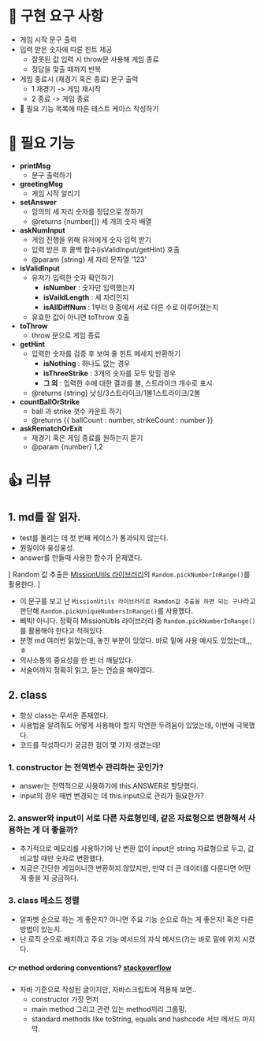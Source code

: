# 🚀️ 구현 요구 사항

- 게임 시작 문구 출력
- 입력 받은 숫자에 따른 힌트 제공
  - 잘못된 값 입력 시 throw문 사용해 게임 종료
  - 정답을 맞출 때까지 반복
- 게임 종료시 (재경기 혹은 종료) 문구 출력
  - 1 재경기 -> 게임 재시작
  - 2 종료 -> 게임 종료
- 👀️ 필요 기능 목록에 따른 테스트 케이스 작성하기

# 👀️ 필요 기능

- **printMsg**
  - 문구 출력하기
- **greetingMsg**
  - 게임 시작 알리기
- **setAnswer**
  - 임의의 세 자리 숫자를 정답으로 정하기
  - @returns {number[]} 세 개의 숫자 배열
- **askNumInput**
  - 게임 진행을 위해 유저에게 숫자 입력 받기
  - 입력 받은 후 콜백 함수(isValidInput/getHint) 호출
  - @param {string} 세 자리 문자열 '123'
- **isValidInput**
  - 유저가 입력한 숫자 확인하기
    - **isNumber** : 숫자만 입력했는지
    - **isVaildLength** : 세 자리인지
    - **isAllDiffNum** : 1부터 9 중에서 서로 다른 수로 이루어졌는지
  - 유효한 값이 아니면 toThrow 호출
- **toThrow**
  - throw 문으로 게임 종료
- **getHint**
  - 입력한 숫자를 검증 후 보여 줄 힌트 메세지 반환하기
    - **isNothing** : 하나도 없는 경우
    - **isThreeStrike** : 3개의 숫자를 모두 맞힐 경우
    - **그 외** : 입력한 수에 대한 결과를 볼, 스트라이크 개수로 표시
  - @returns {string} 낫싱/3스트라이크/1볼1스트라이크/2볼
- **countBallOrStrike**
  - ball 과 strike 갯수 카운트 하기
  - @returns {{ ballCount : number, strikeCount : number }}
- **askRematchOrExit**
  - 재경기 혹은 게임 종료를 원하는지 묻기
  - @param {number} 1,2

# 👍 리뷰

## 1. md를 잘 읽자.

- test를 돌리는 데 첫 번째 케이스가 통과되지 않는다.
- 뭔일이야 웅성웅성.
- answer를 만들때 사용한 함수가 문제였다.

[ Random 값 추출은 [MissionUtils 라이브러리](https://github.com/woowacourse-projects/javascript-mission-utils#mission-utils)의 `Random.pickNumberInRange()`를 활용한다. ]

- 이 문구를 보고 난 `MissionUtils 라이브러리로 Ramdon값 추출을 하면 되는 구나`라고 판단해 `Random.pickUniqueNumbersInRange()`를 사용했다.
- 삐빅! 아니다. 정확히 MissionUtils 라이브러리 중 `Random.pickNumberInRange()`를 활용해야 한다고 적혀있다.
- 분명 md 여러번 읽었는데, 놓친 부분이 있었다. 바로 밑에 사용 예시도 있었는데,,,ㅎ
- 의사소통의 중요성을 한 번 더 깨달았다.
- 서술어까지 정확히 읽고, 듣는 연습을 해야겠다.

## 2. class

- 항상 class는 무서운 존재였다.
- 사용법을 알려줘도 어떻게 사용해야 할지 막연한 두려움이 있었는데, 이번에 극복했다.
- 코드를 작성하다가 궁금한 점이 몇 가지 생겼는데!

### 1. constructor 는 전역변수 관리하는 곳인가?

- answer는 전역적으로 사용하기에 this.ANSWER로 할당했다.
- input의 경우 매번 변경되는 데 this.input으로 관리가 필요한가?

### 2. answer와 input이 서로 다른 자료형인데, 같은 자료형으로 변환해서 사용하는 게 더 좋을까?

- 추가적으로 메모리를 사용하기에 난 변환 없이 input은 string 자료형으로 두고, 값 비교할 때만 숫자로 변환했다.
- 지금은 간단한 게임이니깐 변환하지 않았지만, 만약 더 큰 데이터를 다룬다면 어떤게 좋을 지 궁금하다.

### 3. class 메소드 정렬

- 알파벳 순으로 하는 게 좋은지? 아니면 주요 기능 순으로 하는 게 좋은지! 혹은 다른 방법이 있는지.
- 난 로직 순으로 배치하고 주요 기능 메서드의 자식 메서드(?)는 바로 밑에 위치 시켰다.

#### 👉 method ordering conventions? [stackoverflow](https://stackoverflow.com/questions/4668218/are-there-any-java-method-ordering-conventions)

- 자바 기준으로 작성된 글이지만, 자바스크립트에 적용해 보면..
  - constructor 가장 먼저
  - main method 그리고 관련 있는 method끼리 그룹핑.
  - standard methods like toString, equals and hashcode 서브 메서드 마지막.
